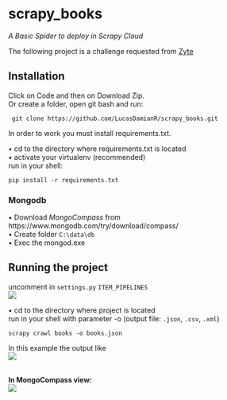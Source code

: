 <h1> scrapy_books</h1>
<i>A Basic Spider to deploy in Scrapy Cloud</i>


The following project is a challenge requested from [Zyte](https://www.zyte.com/)

<h2>Installation</h2>

Click on Code and then on Download Zip.</br>
Or create a folder, open git bash and run:
<pre><code> git clone https://github.com/LucasDamianR/scrapy_books.git </code></pre>

In order to work you must install requirements.txt. 

• cd to the directory where requirements.txt is located</br>
• activate your virtualenv (recommended)</br>
run in your shell:
<pre><code>pip install -r requirements.txt</code></pre>
<h3> Mongodb</h3>
• Download <i>MongoCompass</i> from https://www.mongodb.com/try/download/compass/ </br>
• Create folder <code>C:\data\db</code> </br>
• Exec the mongod.exe


<h2>Running the project</h2>

uncomment in <code>settings.py</code> <code>ITEM_PIPELINES</code></br>
<img src='https://i.ibb.co/5GbbFhS/Whats-App-Image-2022-02-21-at-11-24-36-PM.jpg' />

• cd to the directory where project is located</br>
run in your shell with parameter -o (output file: <code>.json</code>, <code>.csv</code>, <code>.xml</code>)
<pre><code>scrapy crawl books -o books.json</code></pre>

In this example the output like</br>
<img src='https://i.ibb.co/YBxV3nG/Whats-App-Image-2022-02-21-at-11-21-58-PM.jpg' />

</br>
<strong>In MongoCompass view:</strong></br>
<img src='https://i.ibb.co/W5vVjFK/Whats-App-Image-2022-02-21-at-11-28-54-PM.jpg' />
